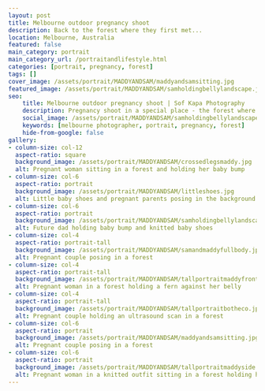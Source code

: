```yaml
---
layout: post
title: Melbourne outdoor pregnancy shoot
description: Back to the forest where they first met...
location: Melbourne, Australia
featured: false
main_category: portrait
main_category_url: /portraitandlifestyle.html
categories: [portrait, pregnancy, forest]
tags: []
cover_image: /assets/portrait/MADDYANDSAM/maddyandsamsitting.jpg
featured_image: /assets/portrait/MADDYANDSAM/samholdingbellylandscape.jpg
seo:
    title: Melbourne outdoor pregnancy shoot | Sof Kapa Photography
    description: Pregnancy shoot in a special place - the forest where they first met
    social_image: /assets/portrait/MADDYANDSAM/samholdingbellylandscape.jpg
    keywords: [melbourne photographer, portrait, pregnancy, forest]
    hide-from-google: false
gallery:
- column-size: col-12
  aspect-ratio: square
  background_image: /assets/portrait/MADDYANDSAM/crossedlegsmaddy.jpg 
  alt: Pregnant woman sitting in a forest and holding her baby bump
- column-size: col-6
  aspect-ratio: portrait
  background_image: /assets/portrait/MADDYANDSAM/littleshoes.jpg 
  alt: Little baby shoes and pregnant parents posing in the background
- column-size: col-6
  aspect-ratio: portrait
  background_image: /assets/portrait/MADDYANDSAM/samholdingbellylandscape.jpg
  alt: Future dad holding baby bump and knitted baby shoes
- column-size: col-4
  aspect-ratio: portrait-tall
  background_image: /assets/portrait/MADDYANDSAM/samandmaddyfullbody.jpg
  alt: Pregnant couple posing in a forest
- column-size: col-4
  aspect-ratio: portrait-tall
  background_image: /assets/portrait/MADDYANDSAM/tallportraitmaddyfront.jpg
  alt: Pregnant woman in a forest holding a fern against her belly
- column-size: col-4
  aspect-ratio: portrait-tall
  background_image: /assets/portrait/MADDYANDSAM/tallportraitbotheco.jpg
  alt: Pregnant couple holding an ultrasound scan in a forest
- column-size: col-6
  aspect-ratio: portrait
  background_image: /assets/portrait/MADDYANDSAM/maddyandsamsitting.jpg
  alt: Pregnant couple posing in a forest
- column-size: col-6
  aspect-ratio: portrait
  background_image: /assets/portrait/MADDYANDSAM/tallportraitmaddyside.jpg 
  alt: Pregnant woman in a knitted outfit sitting in a forest holding her belly
---
```



